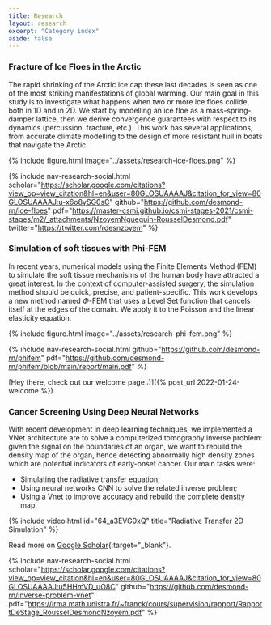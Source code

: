 ```yaml
---
title: Research
layout: research
excerpt: "Category index"
aside: false
---
```



### Fracture of Ice Floes in the Arctic
The rapid shrinking of the Arctic ice cap these last decades is seen as one of the most striking
manifestations of global warming. Our main goal in this study is to investigate what happens when two or more ice floes collide, both in 1D and in 2D. We start by modelling an ice floe as a mass-spring-damper lattice, then we derive convergence guarantees with respect to its dynamics (percussion, fracture, etc.). This work has several applications, from accurate climate modelling to the design of more resistant hull in boats that navigate the Arctic. 

{% include figure.html image="../assets/research-ice-floes.png" %}

<!-- Read more on [Google Scholar](https://scholar.google.com/citations?view_op=view_citation&hl=en&user=80GLOSUAAAAJ&citation_for_view=80GLOSUAAAAJ:u-x6o8ySG0sC){:target="_blank"}, or get the [PDF](https://master-csmi.github.io/csmi-stages-2021/csmi-stages/m2/_attachments/NzoyemNgueguin-RousselDesmond.pdf){:target="_blank"}. -->

{% include nav-research-social.html scholar="https://scholar.google.com/citations?view_op=view_citation&hl=en&user=80GLOSUAAAAJ&citation_for_view=80GLOSUAAAAJ:u-x6o8ySG0sC" github="https://github.com/desmond-rn/ice-floes" pdf="https://master-csmi.github.io/csmi-stages-2021/csmi-stages/m2/_attachments/NzoyemNgueguin-RousselDesmond.pdf"  twitter="https://twitter.com/rdesnzoyem" %}

### Simulation of soft tissues with Phi-FEM
In recent years, numerical models using the Finite Elements Method (FEM) to simulate the soft tissue mechanisms of the human body have attracted a great interest. In the context of computer-assisted surgery, the simulation method should be quick, precise, and patient-specific. This work develops a new method named $\Phi$-FEM that uses a Level Set function that cancels itself at the edges of the domain. We apply it to the Poisson and the linear elasticity equation.

{% include figure.html image="../assets/research-phi-fem.png" %}

<!-- Get the [PDF](https://github.com/desmond-rn/phifem/blob/main/report/main.pdf){:target="_blank"}. -->

{% include nav-research-social.html github="https://github.com/desmond-rn/phifem" pdf="https://github.com/desmond-rn/phifem/blob/main/report/main.pdf" %}


[Hey there, check out our welcome page :)]({% post_url 2022-01-24-welcome %})

### Cancer Screening Using Deep Neural Networks

With recent development in deep learning techniques, we implemented a VNet architecture are to solve a computerized tomography inverse problem: given the signal on the boundaries of an organ, we want to rebuild the density map of the organ, hence detecting abnormally high density zones which are potential indicators of early-onset cancer. Our main tasks were:
- Simulating the radiative transfer equation;
- Using neural networks CNN to solve the related inverse problem;
- Using a Vnet to improve accuracy and rebuild the complete density map.

{% include video.html id="64_a3EVG0xQ" title="Radiative Transfer 2D Simulation" %}

Read more on [Google Scholar](https://scholar.google.com/citations?view_op=view_citation&hl=en&user=80GLOSUAAAAJ&citation_for_view=80GLOSUAAAAJ:u5HHmVD_uO8C){:target="_blank"}.

{% include nav-research-social.html scholar="https://scholar.google.com/citations?view_op=view_citation&hl=en&user=80GLOSUAAAAJ&citation_for_view=80GLOSUAAAAJ:u5HHmVD_uO8C" github="https://github.com/desmond-rn/inverse-problem-vnet" pdf="https://irma.math.unistra.fr/~franck/cours/supervision/rapport/RapportDeStage_RousselDesmondNzoyem.pdf" %}
